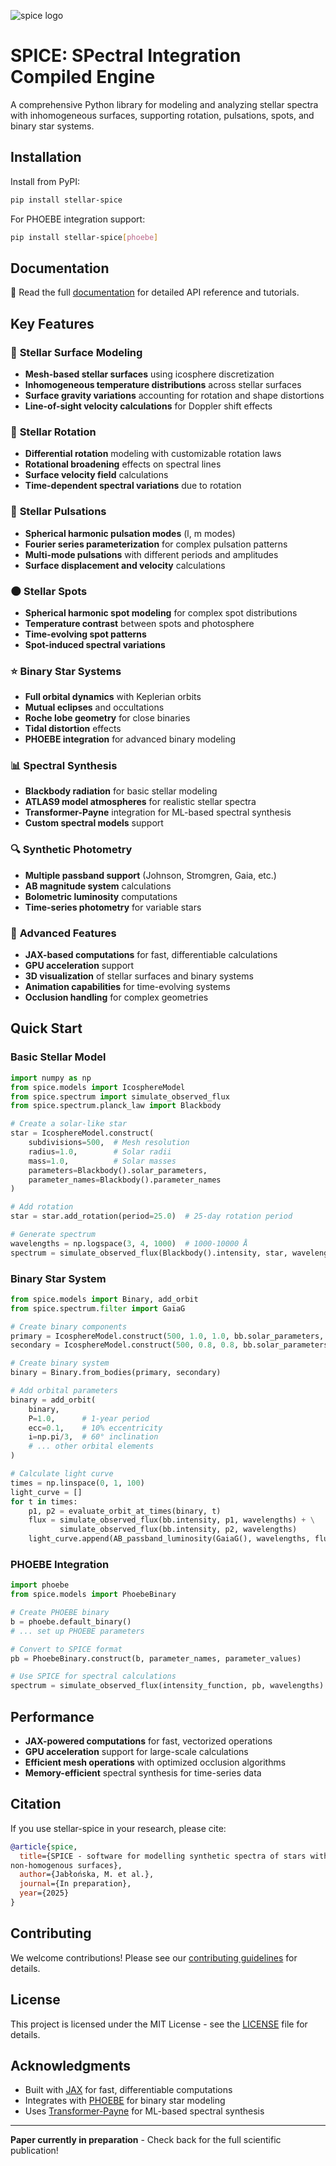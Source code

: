 ![spice logo](https://raw.githubusercontent.com/maja-jablonska/spice/main/docs/img/spice_pink.svg)

# SPICE: SPectral Integration Compiled Engine

A comprehensive Python library for modeling and analyzing stellar spectra with inhomogeneous surfaces, supporting rotation, pulsations, spots, and binary star systems.

## Installation

Install from PyPI:

```bash
pip install stellar-spice
```

For PHOEBE integration support:

```bash
pip install stellar-spice[phoebe]
```


## Documentation

📖 Read the full [documentation](https://spice.readthedocs.io) for detailed API reference and tutorials.

## Key Features

### 🌟 **Stellar Surface Modeling**

- **Mesh-based stellar surfaces** using icosphere discretization
- **Inhomogeneous temperature distributions** across stellar surfaces
- **Surface gravity variations** accounting for rotation and shape distortions
- **Line-of-sight velocity calculations** for Doppler shift effects

### 🔄 **Stellar Rotation**

- **Differential rotation** modeling with customizable rotation laws
- **Rotational broadening** effects on spectral lines
- **Surface velocity field** calculations
- **Time-dependent spectral variations** due to rotation

### 🌊 **Stellar Pulsations**

- **Spherical harmonic pulsation modes** (l, m modes)
- **Fourier series parameterization** for complex pulsation patterns
- **Multi-mode pulsations** with different periods and amplitudes
- **Surface displacement and velocity** calculations

### 🌑 **Stellar Spots**

- **Spherical harmonic spot modeling** for complex spot distributions
- **Temperature contrast** between spots and photosphere
- **Time-evolving spot patterns**
- **Spot-induced spectral variations**

### ⭐ **Binary Star Systems**

- **Full orbital dynamics** with Keplerian orbits
- **Mutual eclipses** and occultations
- **Roche lobe geometry** for close binaries
- **Tidal distortion** effects
- **PHOEBE integration** for advanced binary modeling

### 📊 **Spectral Synthesis**

- **Blackbody radiation** for basic stellar modeling
- **ATLAS9 model atmospheres** for realistic stellar spectra
- **Transformer-Payne** integration for ML-based spectral synthesis
- **Custom spectral models** support

### 🔍 **Synthetic Photometry**

- **Multiple passband support** (Johnson, Stromgren, Gaia, etc.)
- **AB magnitude system** calculations
- **Bolometric luminosity** computations
- **Time-series photometry** for variable stars

### 🎯 **Advanced Features**

- **JAX-based computations** for fast, differentiable calculations
- **GPU acceleration** support
- **3D visualization** of stellar surfaces and binary systems
- **Animation capabilities** for time-evolving systems
- **Occlusion handling** for complex geometries

## Quick Start

### Basic Stellar Model

```python
import numpy as np
from spice.models import IcosphereModel
from spice.spectrum import simulate_observed_flux
from spice.spectrum.planck_law import Blackbody

# Create a solar-like star
star = IcosphereModel.construct(
    subdivisions=500,  # Mesh resolution
    radius=1.0,        # Solar radii
    mass=1.0,          # Solar masses
    parameters=Blackbody().solar_parameters,
    parameter_names=Blackbody().parameter_names
)

# Add rotation
star = star.add_rotation(period=25.0)  # 25-day rotation period

# Generate spectrum
wavelengths = np.logspace(3, 4, 1000)  # 1000-10000 Å
spectrum = simulate_observed_flux(Blackbody().intensity, star, wavelengths)
```

### Binary Star System

```python
from spice.models import Binary, add_orbit
from spice.spectrum.filter import GaiaG

# Create binary components
primary = IcosphereModel.construct(500, 1.0, 1.0, bb.solar_parameters, bb.parameter_names)
secondary = IcosphereModel.construct(500, 0.8, 0.8, bb.solar_parameters, bb.parameter_names)

# Create binary system
binary = Binary.from_bodies(primary, secondary)

# Add orbital parameters
binary = add_orbit(
    binary,
    P=1.0,      # 1-year period
    ecc=0.1,    # 10% eccentricity
    i=np.pi/3,  # 60° inclination
    # ... other orbital elements
)

# Calculate light curve
times = np.linspace(0, 1, 100)
light_curve = []
for t in times:
    p1, p2 = evaluate_orbit_at_times(binary, t)
    flux = simulate_observed_flux(bb.intensity, p1, wavelengths) + \
           simulate_observed_flux(bb.intensity, p2, wavelengths)
    light_curve.append(AB_passband_luminosity(GaiaG(), wavelengths, flux))
```

### PHOEBE Integration

```python
import phoebe
from spice.models import PhoebeBinary

# Create PHOEBE binary
b = phoebe.default_binary()
# ... set up PHOEBE parameters

# Convert to SPICE format
pb = PhoebeBinary.construct(b, parameter_names, parameter_values)

# Use SPICE for spectral calculations
spectrum = simulate_observed_flux(intensity_function, pb, wavelengths)
```

## Performance

- **JAX-powered computations** for fast, vectorized operations
- **GPU acceleration** support for large-scale calculations
- **Efficient mesh operations** with optimized occlusion algorithms
- **Memory-efficient** spectral synthesis for time-series data

## Citation

If you use stellar-spice in your research, please cite:

```bibtex
@article{spice,
  title={SPICE - software for modelling synthetic spectra of stars with
non-homogenous surfaces},
  author={Jabłońska, M. et al.},
  journal={In preparation},
  year={2025}
}
```

## Contributing

We welcome contributions! Please see our [contributing guidelines](CONTRIBUTING.md) for details.

## License

This project is licensed under the MIT License - see the [LICENSE](LICENSE) file for details.

## Acknowledgments

- Built with [JAX](https://github.com/google/jax) for fast, differentiable computations
- Integrates with [PHOEBE](https://phoebe-project.org/) for binary star modeling
- Uses [Transformer-Payne](https://github.com/tingyuansen/transformer-payne) for ML-based spectral synthesis

---

**Paper currently in preparation** - Check back for the full scientific publication!
